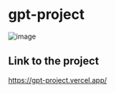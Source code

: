 # gpt-project
![image](https://user-images.githubusercontent.com/79488966/219869546-235facc5-fe8e-4ae0-be13-02de4b498bcb.png)

## Link to the project
https://gpt-project.vercel.app/
